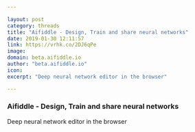 ```yaml
---

layout: post
category: threads
title: "Aifiddle - Design, Train and share neural networks"
date: 2019-01-30 12:11:57
link: https://vrhk.co/2DJ6qPe
image: 
domain: beta.aifiddle.io
author: "beta.aifiddle.io"
icon: 
excerpt: "Deep neural network editor in the browser"

---
```


### Aifiddle - Design, Train and share neural networks

Deep neural network editor in the browser